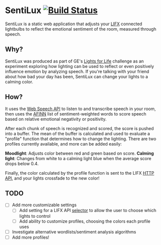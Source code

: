 # SentiLux [![Build Status](https://travis-ci.org/YottaInc/sentilux.svg?branch=master)](https://travis-ci.org/YottaInc/sentilux)

SentiLux is a static web application that adjusts your [LIFX](http://www.lifx.com/) connected lightbulbs to reflect the emotional sentiment of the room, measured through speech.

## Why?

SentiLux was produced as part of GE's [Lights for Life](https://www.hackster.io/challenges/LightsforLife) challenge as an experiment exploring how lighting can be used to reflect or even positively influence emotion by analyzing speech. If you're talking with your friend about how bad your day has been, SentiLux can change your lights to a calming color.

## How?

It uses the [Web Speech API](https://developer.mozilla.org/en-US/docs/Web/API/Web_Speech_API) to listen to and transcribe speech in your room, then uses the [AFINN](http://www2.imm.dtu.dk/pubdb/views/publication_details.php?id=6010) list of sentiment-weighted words to score speech based on relative emotional negativity or positivity.

After each chunk of speech is recognized and scored, the score is pushed into a buffer. The mean of the buffer is calculated and used to evaluate a "profile" function that determines how to change the lighting. There are two profiles currently available, and more can be added easily:

**Moodlight**: Adjusts color between red and green based on score.
**Calming light**: Changes from white to a calming light blue when the average score drops below 0.4.

Finally, the color calculated by the profile function is sent to the LIFX [HTTP API](https://api.developer.lifx.com/), and your lights crossfade to the new color!

## TODO

- [ ] Add more customizable settings
  - [ ] Add setting for a LIFX API [selector](https://api.developer.lifx.com/docs/selectors) to allow the user to choose which lights to control
  - [ ] Add ability to customize profiles, choosing the colors each profile uses
- [ ] Investigate alternative wordlists/sentiment analysis algorithms
- [ ] Add more profiles!
